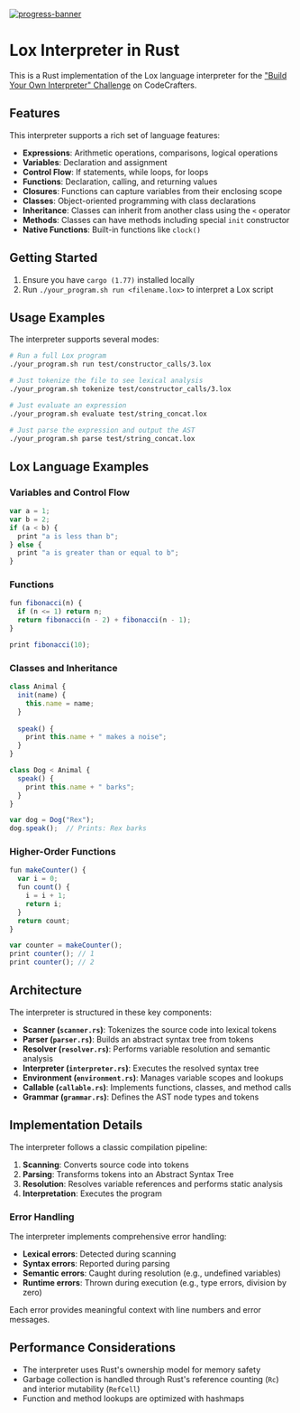 [![progress-banner](https://backend.codecrafters.io/progress/interpreter/6487f0ca-ecde-4403-9796-aa885310514b)](https://app.codecrafters.io/users/codecrafters-bot?r=2qF)

# Lox Interpreter in Rust

This is a Rust implementation of the Lox language interpreter for the
["Build Your Own Interpreter" Challenge](https://app.codecrafters.io/courses/interpreter/overview) on CodeCrafters.

## Features

This interpreter supports a rich set of language features:
- **Expressions**: Arithmetic operations, comparisons, logical operations
- **Variables**: Declaration and assignment
- **Control Flow**: If statements, while loops, for loops
- **Functions**: Declaration, calling, and returning values
- **Closures**: Functions can capture variables from their enclosing scope
- **Classes**: Object-oriented programming with class declarations
- **Inheritance**: Classes can inherit from another class using the `<` operator
- **Methods**: Classes can have methods including special `init` constructor
- **Native Functions**: Built-in functions like `clock()`

## Getting Started

1. Ensure you have `cargo (1.77)` installed locally
2. Run `./your_program.sh run <filename.lox>` to interpret a Lox script

## Usage Examples

The interpreter supports several modes:

```sh
# Run a full Lox program
./your_program.sh run test/constructor_calls/3.lox

# Just tokenize the file to see lexical analysis
./your_program.sh tokenize test/constructor_calls/3.lox

# Just evaluate an expression
./your_program.sh evaluate test/string_concat.lox

# Just parse the expression and output the AST
./your_program.sh parse test/string_concat.lox
```

## Lox Language Examples

### Variables and Control Flow
```js
var a = 1;
var b = 2;
if (a < b) {
  print "a is less than b";
} else {
  print "a is greater than or equal to b";
}
```

### Functions
```js
fun fibonacci(n) {
  if (n <= 1) return n;
  return fibonacci(n - 2) + fibonacci(n - 1);
}

print fibonacci(10);
```

### Classes and Inheritance
```js
class Animal {
  init(name) {
    this.name = name;
  }
  
  speak() {
    print this.name + " makes a noise";
  }
}

class Dog < Animal {
  speak() {
    print this.name + " barks";
  }
}

var dog = Dog("Rex");
dog.speak();  // Prints: Rex barks
```

### Higher-Order Functions
```js
fun makeCounter() {
  var i = 0;
  fun count() {
    i = i + 1;
    return i;
  }
  return count;
}

var counter = makeCounter();
print counter(); // 1
print counter(); // 2
```

## Architecture

The interpreter is structured in these key components:
- **Scanner (`scanner.rs`)**: Tokenizes the source code into lexical tokens
- **Parser (`parser.rs`)**: Builds an abstract syntax tree from tokens
- **Resolver (`resolver.rs`)**: Performs variable resolution and semantic analysis
- **Interpreter (`interpreter.rs`)**: Executes the resolved syntax tree
- **Environment (`environment.rs`)**: Manages variable scopes and lookups
- **Callable (`callable.rs`)**: Implements functions, classes, and method calls
- **Grammar (`grammar.rs`)**: Defines the AST node types and tokens

## Implementation Details

The interpreter follows a classic compilation pipeline:
1. **Scanning**: Converts source code into tokens
2. **Parsing**: Transforms tokens into an Abstract Syntax Tree
3. **Resolution**: Resolves variable references and performs static analysis
4. **Interpretation**: Executes the program

### Error Handling

The interpreter implements comprehensive error handling:
- **Lexical errors**: Detected during scanning
- **Syntax errors**: Reported during parsing
- **Semantic errors**: Caught during resolution (e.g., undefined variables)
- **Runtime errors**: Thrown during execution (e.g., type errors, division by zero)

Each error provides meaningful context with line numbers and error messages.

## Performance Considerations
- The interpreter uses Rust's ownership model for memory safety
- Garbage collection is handled through Rust's reference counting (`Rc`) and interior mutability (`RefCell`)
- Function and method lookups are optimized with hashmaps

